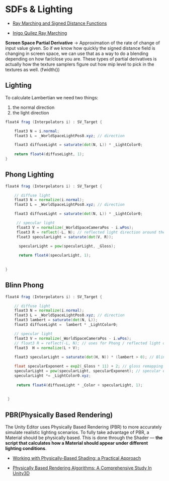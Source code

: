 # SDFs & Lighting

* [Ray Marching and Signed Distance Functions](https://jamie-wong.com/2016/07/15/ray-marching-signed-distance-functions/)

* [Inigo Quilez Ray Marching](https://iquilezles.org/articles/distfunctions/)

**Screen Space Partial Derivative** → Approximation of the rate of change of input value given. So if we know how quickly the signed distance field is changing in screen space, we can use that as a way to do a blending depending on how far/close you are. These types of partial derivatives is actually how the texture samplers figure out how mip level to pick in the textures as well. (fwidth())

## **Lighting**

To calculate Lambertian we need two things:

1. the normal direction
2. the light direction

```glsl
float4 frag (Interpolators i) : SV_Target {

    float3 N = i.normal;
    float3 L = _WorldSpaceLightPos0.xyz; // direction

    float3 diffuseLight = saturate(dot(N, L)) * _LightColor0;
                
    return float4(diffuseLight, 1);
}
```

## Phong Lighting

```glsl
float4 frag (Interpolators i) : SV_Target {

    // diffuse light
    float3 N = normalize(i.normal);
    float3 L = _WorldSpaceLightPos0.xyz; // direction

    float3 diffuseLight = saturate(dot(N, L)) * _LightColor0;

     // specular light
     float3 V = normalize(_WorldSpaceCameraPos - i.wPos);
     float3 R = reflect(-L, N); // reflected light direction around the normal
     float3 specularLight = saturate(dot(V, R));

      specularLight = pow(specularLight, _Gloss);
                    
      return float4(specularLight, 1);
                
             
}
```

## Blinn Phong

```glsl
float4 frag (Interpolators i) : SV_Target {

    // diffuse light
    float3 N = normalize(i.normal);
    float3 L = _WorldSpaceLightPos0.xyz; // direction
    float3 lambert = saturate(dot(N, L));
    float3 diffuseLight =  lambert * _LightColor0;

    // specular light
    float3 V = normalize(_WorldSpaceCameraPos - i.wPos);
    // float3 R = reflect(-L, N); // uses for Phong / reflected light direction around the normal
    float3  H = normalize(L + V);
                
    float3 specularLight = saturate(dot(H, N)) * (lambert > 0); // Blinn-Phong

    float specularExponent = exp2(_Gloss * 11) + 2; // gloss remapping
    specularLight = pow(specularLight, specularExponent); // specular exponent
    specularLight *= _LightColor0.xyz;
                    
     return float4(diffuseLight * _Color + specularLight, 1);
                
           
 }
```

## PBR(Physically Based Rendering)

The Unity Editor uses Physically Based Rendering (PBR) to more accurately simulate realistic lighting scenarios. To fully take advantage of PBR, a Material should be physically based. This is done through the Shader — **the script that calculates how a Material should appear under different lighting conditions**.

* [Working with Physically-Based Shading: a Practical Approach](https://blog.unity.com/technology/working-with-physically-based-shading-a-practical-approach)

* [Physically Based Rendering Algorithms: A Comprehensive Study In Unity3D](https://www.jordanstevenstechart.com/physically-based-rendering)